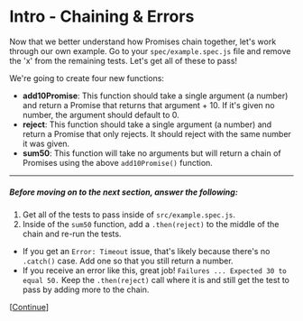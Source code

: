 # Intro - Chaining & Errors

Now that we better understand how Promises chain together, let's work through our own example. Go to your `spec/example.spec.js` file and remove the 'x' from the remaining tests. Let's get all of these to pass!

We're going to create four new functions:

* __add10Promise__: This function should take a single argument (a number) and return a Promise that returns that argument + 10. If it's given no number, the argument should default to 0.
* __reject__: This function should take a single argument (a number) and return a Promise that only rejects. It should reject with the same number it was given.
* __sum50__: This function will take no arguments but will return a chain of Promises using the above `add10Promise()` function.

* * *

##### Before moving on to the next section, answer the following:

1. Get all of the tests to pass inside of `src/example.spec.js`. 
1. Inside of the `sum50` function, add a `.then(reject)` to the middle of the chain and re-run the tests.
  * If you get an `Error: Timeout` issue, that's likely because there's no `.catch()` case. Add one so that you still return a number.
  * If you receive an error like this, great job! `Failures ... Expected 30 to equal 50.` Keep the `.then(reject)` call where it is and still get the test to pass by adding more to the chain.

[[Continue](step-5.md)]